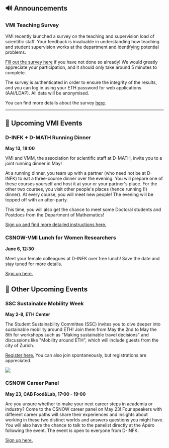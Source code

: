 ## 🔊 Announcements

### VMI Teaching Survey

VMI recently launched a survey on the teaching and supervision load of scientific staff. Your feedback is invaluable in understanding how teaching and student supervision works at the department and identifying potential problems.

[Fill out the survey here](https://evaluation-app1.let.ethz.ch/TakeSurvey.aspx?SurveyID=782I7mmM) if you have not done so already! We would greatly appreciate your participation, and it should only take around 5 minutes to complete.

The survey is authenticated in order to ensure the integrity of the results, and you can log in using your ETH password for web applications (AAI/LDAP).
All data will be anonymised.

You can find more details about the survey [here](http://vmi.ethz.ch/teaching-survey/).

<hr>

## 📅 Upcoming VMI Events

### D-INFK + D-MATH Running Dinner

**May 13, 18:00**

VMI and VMM, the association for scientific staff at D-MATH, invite you to a joint running dinner in May!

At a running dinner, you team up with a partner (who need not be at D-INFK) to eat a three-course dinner over the evening.
You will prepare one of these courses yourself and host it at your or your partner's place.
For the other two courses, you visit other people's places (hence running (!) dinner).
At every course, you will meet new people!
The evening will be topped off with an after-party.

This time, you will also get the chance to meet some Doctoral students and Postdocs from the Department of Mathematics!

[Sign up and find more detailed instructions here.]()

### CSNOW-VMI Lunch for Women Researchers

**June 6, 12:30**

Meet your female colleagues at D-INFK over free lunch! Save the date and stay tuned for more details.

[Sign up here.](https://forms.gle/msmEpjt51WR6P4vL8)

## 📅 Other Upcoming Events

### SSC Sustainable Mobility Week

**May 2-8, ETH Center**

The Student Sustainability Committee (SSC) invites you to dive deeper into sustainable mobility around ETH!
Join them from May the 2nd to May the 8th for workshops such as "Making sustainable travel decisions" and discussions like "Mobility around ETH", which will include guests from the city of Zurich.

[Register here.](http://bit.ly/3zV6N5r) You can also join spontaneously, but registrations are appreciated.

![](https://www.ssc.ethz.ch/wp-content/uploads/2023/04/MobilityWeek_Flyers-1090x1536.png)

### CSNOW Career Panel

**May 23, CAB Food&Lab, 17:00 - 19:00**

Are you unsure whether to make your next career steps in academia or industry? Come to the CSNOW career panel on May 23! Four speakers with different career paths will share their experiences and insights about working in these two distinct worlds and answers questions you might have. You will also have the chance to talk to the panelist directly at the Apéro following the event. The event is open to everyone from D-INFK.

[Sign up here.](https://forms.gle/F1uVgs9f6EWZQYoQA)

